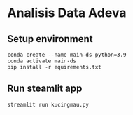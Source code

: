 # Analisis Data Adeva


## Setup environment
```
conda create --name main-ds python=3.9
conda activate main-ds
pip install -r equirements.txt
```

## Run steamlit app
```
streamlit run kucingmau.py
```
